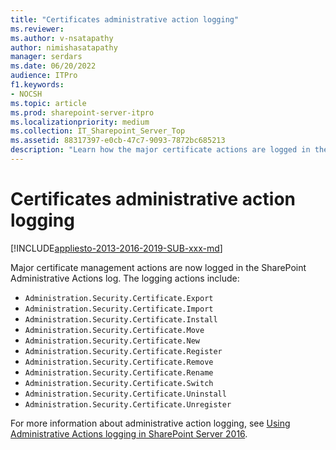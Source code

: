 ```yaml
---
title: "Certificates administrative action logging"
ms.reviewer: 
ms.author: v-nsatapathy
author: nimishasatapathy
manager: serdars
ms.date: 06/20/2022
audience: ITPro
f1.keywords:
- NOCSH
ms.topic: article
ms.prod: sharepoint-server-itpro
ms.localizationpriority: medium
ms.collection: IT_Sharepoint_Server_Top
ms.assetid: 88317397-e0cb-47c7-9093-7872bc685213
description: "Learn how the major certificate actions are logged in the SharePoint."
---
```

 
# Certificates administrative action logging

[!INCLUDE[appliesto-2013-2016-2019-SUB-xxx-md](../includes/appliesto-2013-2016-2019-SUB-xxx-md.md)]

Major certificate management actions are now logged in the SharePoint Administrative Actions log. The logging actions include:

- `Administration.Security.Certificate.Export`
- `Administration.Security.Certificate.Import`
- `Administration.Security.Certificate.Install`
- `Administration.Security.Certificate.Move`
- `Administration.Security.Certificate.New`
- `Administration.Security.Certificate.Register`
- `Administration.Security.Certificate.Remove`
- `Administration.Security.Certificate.Rename`
- `Administration.Security.Certificate.Switch`
- `Administration.Security.Certificate.Uninstall`
- `Administration.Security.Certificate.Unregister`


For more information about administrative action logging, see [Using Administrative Actions logging in SharePoint Server 2016](using-administrative-actions-logging-in-sharepoint-server-2016.md).